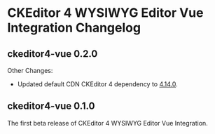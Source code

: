 # CKEditor 4 WYSIWYG Editor Vue Integration Changelog

## ckeditor4-vue 0.2.0

Other Changes:

* Updated default CDN CKEditor 4 dependency to [4.14.0](https://github.com/ckeditor/ckeditor4/blob/master/CHANGES.md#ckeditor-414).

## ckeditor4-vue 0.1.0

The first beta release of CKEditor 4 WYSIWYG Editor Vue Integration.
